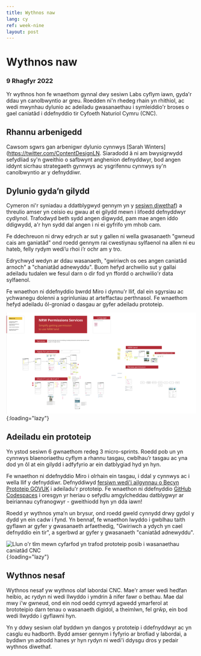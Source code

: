 ```yaml
---
title: Wythnos naw
lang: cy
ref: week-nine
layout: post
---
```


# Wythnos naw
### 9 Rhagfyr 2022

Yr wythnos hon fe wnaethom gynnal dwy sesiwn Labs cyflym iawn, gyda'r ddau yn canolbwyntio ar greu. Roedden ni'n rhedeg rhain yn rhithiol, ac wedi mwynhau dylunio ac adeiladu gwasanaethau i symleiddio'r broses o gael caniatâd i ddefnyddio tir Cyfoeth Naturiol Cymru (CNC).

## Rhannu arbenigedd

Cawsom sgwrs gan arbenigwr dylunio cynnwys [Sarah Winters](https://twitter.com/ContentDesignLN. Siaradodd â ni am bwysigrwydd sefydliad sy'n gweithio o safbwynt anghenion defnyddwyr, bod angen iddynt sicrhau strategaeth gynnwys ac ysgrifennu cynnwys sy'n canolbwyntio ar y defnyddiwr.

## Dylunio gyda’n gilydd

Cymeron ni'r syniadau a ddatblygwyd gennym yn y [sesiwn diwethaf](https://learnbymaking.wales/en/updates/2022/12/02/week-eight.html)) a threulio amser yn ceisio eu gwau at ei gilydd mewn i lifoedd defnyddwyr cydlynol. Trafodwyd beth sydd angen digwydd, pam mae angen iddo ddigwydd, a'r hyn sydd dal angen i ni ei gyfrifo ym mhob cam. 

Fe ddechreuon ni drwy edrych ar sut y gallen ni wella gwasanaeth "gwneud cais am ganiatâd" ond roedd gennym rai cwestiynau sylfaenol na allen ni eu hateb, felly rydym wedi’u rhoi i’r ochr am y tro.

Edrychwyd wedyn ar ddau wasanaeth, "gwiriwch os oes angen caniatâd arnoch" a "chaniatâd adnewyddu". Buom hefyd archwilio sut y gallai adeiladu tudalen we fesul darn o dir fod yn ffordd o archwilio'r data sylfaenol.

Fe wnaethon ni ddefnyddio bwrdd Miro i dynnu'r llif, dal ein sgyrsiau ac ychwanegu dolenni a sgrinluniau at arteffactau perthnasol. Fe wnaethom hefyd adeiladu ôl-groniad o dasgau ar gyfer adeiladu prototeip.

![Sgrinlun o'r bwrdd miro a ddefnyddiwyd i dynnu'r llif, dal ein sgyrsiau ac ychwanegu dolenni a sgrinluniau i arteffactau perthnasol](assets/images/service-design-collab.png){:loading="lazy"}

## Adeiladu ein prototeip

Yn ystod sesiwn 6 gwnaethom redeg 3 micro-sprints. Roedd pob un yn cynnwys blaenoriaethu cyflym a rhannu tasgau, cwblhau’r tasgau ac yna dod yn ôl at ein gilydd i adfyfyrio ar ein datblygiad hyd yn hyn.

Fe wnaethon ni ddefnyddio Miro i olrhain ein tasgau, i ddal y cynnwys ac i wella llif y defnyddiwr. Defnyddiwyd [fersiwn wedi'i ailgynnau o Becyn Prototeip GOVUK](https://github.com/learnbymakingwales/lbm-prototeip-cit) i adeiladu'r prototeip. Fe wnaethon ni ddefnyddio [GitHub Codespaces](https://github.com/features/codespaces) i oresgyn yr heriau o sefydlu amgylcheddau datblygwyr ar beiriannau cyfranogwyr - gweithiodd hyn yn dda iawn!

Roedd yr wythnos yma’n un brysur, ond roedd gweld cynnydd drwy gydol y dydd yn ein cadw i fynd. Yn bennaf, fe wnaethon lwyddo i gwblhau taith gyflawn ar gyfer y gwasanaeth arfaethedig, "Gwiriwch a ydych yn cael defnyddio ein tir", a sgerbwd ar gyfer y gwasanaeth "caniatâd adnewyddu".

![Llun o'r tîm mewn cyfarfod yn trafod prototeip posib i wasanaethau caniatâd CNC](assets/images/prototype-making-collab.png){:loading="lazy"}

## Wythnos nesaf

Wythnos nesaf yw wythnos olaf labordai CNC. Mae'r amser wedi hedfan heibio, ac rydyn ni wedi llwyddo i ymdrin â nifer fawr o bethau. Mae dal mwy i'w gwneud, ond ein nod oedd cymryd agwedd ymarferol at brototeipio darn tenau o wasanaeth digidol, a theimlwn, fel grŵp, ein bod wedi llwyddo i gyflawni hyn.

Yn y ddwy sesiwn olaf byddwn yn dangos y prototeip i ddefnyddwyr ac yn casglu eu hadborth. Bydd amser gennym i fyfyrio ar brofiad y labordai, a byddwn yn adrodd hanes yr hyn rydyn ni wedi'i ddysgu dros y pedair wythnos diwethaf.
